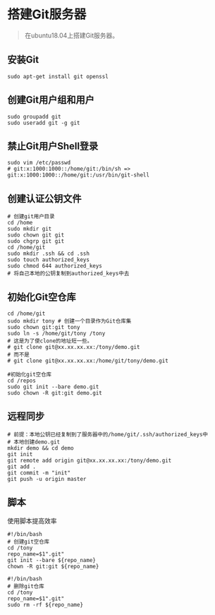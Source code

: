 # 搭建Git服务器

> 在ubuntu18.04上搭建Git服务器。

<!-- more -->

## 安装Git

```shell
sudo apt-get install git openssl
```

## 创建Git用户组和用户

```shell
sudo groupadd git
sudo useradd git -g git
```

## 禁止Git用户Shell登录

```shell
sudo vim /etc/passwd
# git:x:1000:1000::/home/git:/bin/sh => git:x:1000:1000::/home/git:/usr/bin/git-shell
```

## 创建认证公钥文件

```shell
# 创建git用户目录
cd /home
sudo mkdir git
sudo chown git git
sudo chgrp git git
cd /home/git
sudo mkdir .ssh && cd .ssh
sudo touch authorized_keys
sudo chmod 644 authorized_keys
# 将自己本地的公钥复制到authorized_keys中去
```

## 初始化Git空仓库

```shell
cd /home/git
sudo mkdir tony # 创建一个目录作为Git仓库集
sudo chown git:git tony
sudo ln -s /home/git/tony /tony
# 这是为了使clone的地址短一些。
# git clone git@xx.xx.xx.xx:/tony/demo.git
# 而不是
# git clone git@xx.xx.xx.xx:/home/git/tony/demo.git

#初始化git空仓库
cd /repos
sudo git init --bare demo.git
sudo chown -R git:git demo.git
```

## 远程同步

```shell
# 前提：本地公钥已经复制到了服务器中的/home/git/.ssh/authorized_keys中
# 本地创建demo.git
mkdir demo && cd demo
git init
git remote add origin git@xx.xx.xx.xx:/tony/demo.git
git add .
git commit -m "init"
git push -u origin master
```

## 脚本

使用脚本提高效率

```shell
#!/bin/bash
# 创建git空仓库
cd /tony
repo_name=$1".git"
git init --bare ${repo_name}
chown -R git:git ${repo_name}
```

```shell
#!/bin/bash
# 删除git仓库
cd /tony
repo_name=$1".git"
sudo rm -rf ${repo_name}
```
